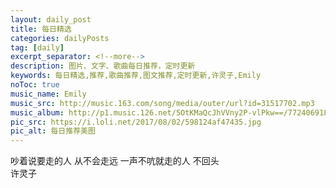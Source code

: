 ```yaml
---
layout: daily_post
title: 每日精选
categories: dailyPosts
tag: [daily]
excerpt_separator: <!--more-->
description: 图片、文字、歌曲每日推荐，定时更新
keywords: 每日精选,推荐,歌曲推荐,图文推荐,定时更新,许灵子,Emily
noToc: true
music_name: Emily
music_src: http://music.163.com/song/media/outer/url?id=31517702.mp3
music_album: http://p1.music.126.net/5OtKMaQcJhVVny2P-vlPkw==/7724069185848109.jpg
pic_src: https://i.loli.net/2017/08/02/598124af47435.jpg
pic_alt: 每日推荐美图
---
```


吵着说要走的人
从不会走远
一声不吭就走的人
不回头
<br/>
许灵子